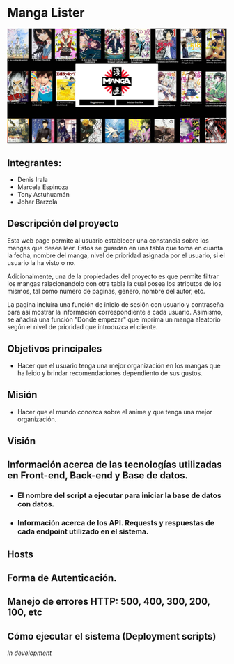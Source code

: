 # Manga Lister
<p align="center">
  <img  src="portada.png">
</p>

## Integrantes:
  * Denis Irala
  * Marcela Espinoza
  * Tony Astuhuamán 
  * Johar Barzola


## Descripción del proyecto
  Esta web page permite al usuario establecer una constancia sobre los mangas que desea leer. Estos se guardan en una tabla que toma en cuanta la fecha, nombre del manga, nivel de prioridad asignada por el usuario, si el usuario la ha visto o no.

  Adicionalmente, una de la propiedades del proyecto es que permite filtrar los mangas ralacionandolo con otra tabla la cual posea los atributos de los mismos, tal como numero de paginas, genero, nombre del autor, etc. 

  La pagina incluira una función de inicio de sesión con usuario y 
contraseña para así mostrar la información correspondiente a 
cada usuario. Asimismo, se añadirá una función "Dónde empezar" 
que imprima un manga aleatorio según el nivel de prioridad que 
introduzca el cliente.

## Objetivos principales 

* Hacer que el usuario tenga una mejor organización en los mangas que ha leido y brindar recomendaciones dependiento de sus gustos.

## Misión

* Hacer que el mundo conozca sobre el anime y que tenga una mejor organización.

## Visión

## Información acerca de las tecnologías utilizadas en Front-end, Back-end y Base de datos.

  * ### El nombre del script a ejecutar para iniciar la base de datos con datos.

  * ### Información acerca de los API. Requests y respuestas de cada endpoint utilizado en el sistema.

## Hosts

## Forma de Autenticación.

## Manejo de errores HTTP: 500, 400, 300, 200, 100, etc

## Cómo ejecutar el sistema (Deployment scripts)
 *In development* 

